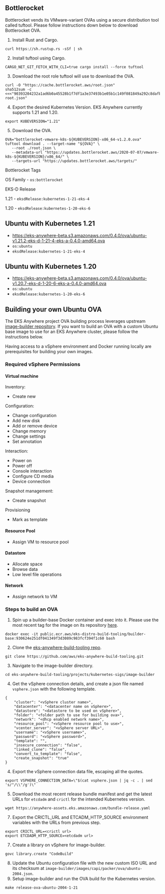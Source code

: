 ## Bottlerocket

Bottlerocket vends its VMware-variant OVAs using a secure distribution tool called tuftool. Please follow instructions down below to
download Bottlerocket OVA.
1. Install Rust and Cargo.
```
curl https://sh.rustup.rs -sSf | sh
```
2. Install tuftool using Cargo.
```
CARGO_NET_GIT_FETCH_WITH_CLI=true cargo install --force tuftool
```
3. Download the root role tuftool will use to download the OVA.
```
curl -O "https://cache.bottlerocket.aws/root.json"
sha512sum -c <<<"90393204232a1ad6b0a45528b1f7df1a3e37493b1e05b1c149f081849a292c8dafb4ea5f7ee17bcc664e35f66e37e4cfa4aae9de7a2a28aa31ae6ac3d9bea4d5  root.json"
```
4. Export the desired Kubernetes Version. EKS Anywhere currently supports 1.21 and 1.20.
```
export KUBEVERSION="1.21"
```
5. Download the OVA.
```
OVA="bottlerocket-vmware-k8s-${KUBEVERSION}-x86_64-v1.2.0.ova"
tuftool download . --target-name "${OVA}" \
   --root ./root.json \
   --metadata-url "https://updates.bottlerocket.aws/2020-07-07/vmware-k8s-${KUBEVERSION}/x86_64/" \
   --targets-url "https://updates.bottlerocket.aws/targets/"
```

Bottlerocket Tags

OS Family - `os:bottlerocket`

EKS-D Release

1.21 - `eksdRelease:kubernetes-1-21-eks-4`

1.20 - `eksdRelease:kubernetes-1-20-eks-6`

## Ubuntu with Kubernetes 1.21

* https://eks-anywhere-beta.s3.amazonaws.com/0.4.0/ova/ubuntu-v1.21.2-eks-d-1-21-4-eks-a-0.4.0-amd64.ova
* `os:ubuntu`
* `eksdRelease:kubernetes-1-21-eks-4`

## Ubuntu with Kubernetes 1.20

* https://eks-anywhere-beta.s3.amazonaws.com/0.4.0/ova/ubuntu-v1.20.7-eks-d-1-20-6-eks-a-0.4.0-amd64.ova
* `os:ubuntu`
* `eksdRelease:kubernetes-1-20-eks-6`

## Building your own Ubuntu OVA
The EKS Anywhere project OVA building process leverages upstream [image-builder repository](https://github.com/kubernetes-sigs/image-builder).
If you want to build an OVA with a custom Ubuntu base image to use for an EKS Anywhere cluster, please follow the instructions below.

Having access to a vSphere environment and Docker running locally are prerequisites for building your own images.

### Required vSphere Permissions
#### Virtual machine
Inventory:
* Create new

Configuration:
* Change configuration
* Add new disk
* Add or remove device
* Change memory
* Change settings
* Set annotation

Interaction:
* Power on
* Power off
* Console interaction
* Configure CD media
* Device connection

Snapshot management:
* Create snapshot

Provisioning
* Mark as template

#### Resource Pool
* Assign VM to resource pool

#### Datastore
* Allocate space
* Browse data
* Low level file operations

#### Network
* Assign network to VM

### Steps to build an OVA
1. Spin up a builder-base Docker container and exec into it. Please use the most recent tag for the image on its repository [here](https://gallery.ecr.aws/eks-distro-build-tooling/builder-base).
```
docker exec -it public.ecr.aws/eks-distro-build-tooling/builder-base:930624e251df041349f3d3089c983fcf394f1c60 bash
```
2. Clone the [eks-anywhere-build-tooling repo](https://github.com/aws/eks-anywhere-build-tooling).
```
git clone https://github.com/aws/eks-anywhere-build-tooling.git
```
3. Navigate to the image-builder directory.
```
cd eks-anywhere-build-tooling/projects/kubernetes-sigs/image-builder
```
4. Get the vSphere connection details, and create a json file named `vsphere.json` with the following template.
```
{
    "cluster": "<vSphere cluster name>",
    "datacenter": "<datacenter name on vSphere>",
    "datastore": "<datastore to be used on vSphere>",
    "folder": "<folder path to use for building ova>",
    "network": "<dhcp enabled network name>",
    "resource_pool": "<vSphere resource pool to use>",
    "vcenter_server": "<vSphere server URL>",
    "username": "<vSphere username>",
    "password": "<vSphere password>",
    "template": "",
    "insecure_connection": "false",
    "linked_clone": "false",
    "convert_to_template": "false",
    "create_snapshot": "true"
}

```
4. Export the vSphere connection data file, escaping all the quotes.
```
export VSPHERE_CONNECTION_DATA=\"$(cat vsphere.json | jq -c . | sed 's/"/\\"/g')\"
```
5. Download the most recent release bundle manifest and get the latest URLs for `etcdadm` and `crictl` for the intended Kubernetes version.
```
wget https://anywhere-assets.eks.amazonaws.com/bundle-release.yaml
```
7. Export the CRICTL_URL and ETCADM_HTTP_SOURCE environment variables with the URLs from previous step.
```
export CRICTL_URL=<crictl url>
export ETCDADM_HTTP_SOURCE=<etcdadm url>
```
7. Create a library on vSphere for image-builder.
```
govc library.create "CodeBuild"
```
8. Update the Ubuntu configuration file with the new custom ISO URL and its checksum at
`image-builder/images/capi/packer/ova/ubuntu-2004.json`.
9. Setup image-builder and run the OVA build for the Kubernetes version.
```
make release-ova-ubuntu-2004-1-21
```
